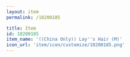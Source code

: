 ```yaml
---
layout: item
permalink: /10200185

title: Item
id: 10200185
item_name: '((China Only)) Lay''s Hair (M)'
icon_url: 'item/icon/customize/10200185.png'
---
```

